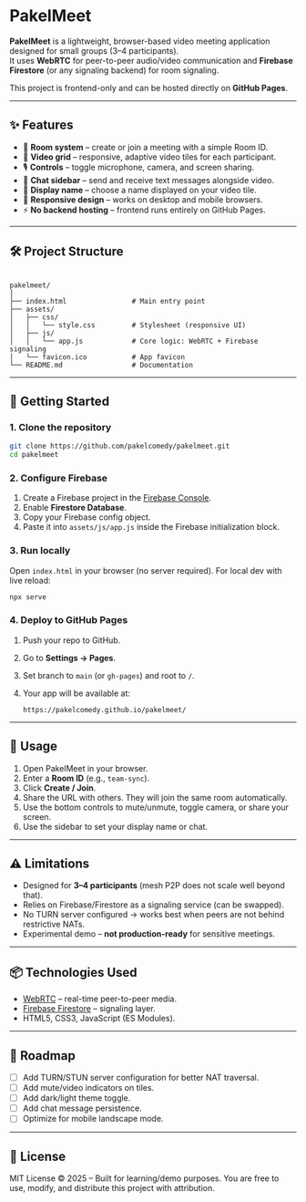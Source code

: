 # PakelMeet

**PakelMeet** is a lightweight, browser-based video meeting application designed for small groups (3–4 participants).  
It uses **WebRTC** for peer-to-peer audio/video communication and **Firebase Firestore** (or any signaling backend) for room signaling.  

This project is frontend-only and can be hosted directly on **GitHub Pages**.

---

## ✨ Features

- 🔗 **Room system** – create or join a meeting with a simple Room ID.
- 🎥 **Video grid** – responsive, adaptive video tiles for each participant.
- 🎙️ **Controls** – toggle microphone, camera, and screen sharing.
- 💬 **Chat sidebar** – send and receive text messages alongside video.
- 👤 **Display name** – choose a name displayed on your video tile.
- 📱 **Responsive design** – works on desktop and mobile browsers.
- ⚡ **No backend hosting** – frontend runs entirely on GitHub Pages.

---

## 🛠 Project Structure

```

pakelmeet/
│
├── index.html                # Main entry point
├── assets/
│   ├── css/
│   │   └── style.css         # Stylesheet (responsive UI)
│   ├── js/
│   │   └── app.js            # Core logic: WebRTC + Firebase signaling
│   └── favicon.ico           # App favicon
└── README.md                 # Documentation

````

---

## 🚀 Getting Started

### 1. Clone the repository
```bash
git clone https://github.com/pakelcomedy/pakelmeet.git
cd pakelmeet
````

### 2. Configure Firebase

1. Create a Firebase project in the [Firebase Console](https://console.firebase.google.com/).
2. Enable **Firestore Database**.
3. Copy your Firebase config object.
4. Paste it into `assets/js/app.js` inside the Firebase initialization block.

### 3. Run locally

Open `index.html` in your browser (no server required).
For local dev with live reload:

```bash
npx serve
```

### 4. Deploy to GitHub Pages

1. Push your repo to GitHub.
2. Go to **Settings → Pages**.
3. Set branch to `main` (or `gh-pages`) and root to `/`.
4. Your app will be available at:

   ```
   https://pakelcomedy.github.io/pakelmeet/
   ```

---

## 📖 Usage

1. Open PakelMeet in your browser.
2. Enter a **Room ID** (e.g., `team-sync`).
3. Click **Create / Join**.
4. Share the URL with others.
   They will join the same room automatically.
5. Use the bottom controls to mute/unmute, toggle camera, or share your screen.
6. Use the sidebar to set your display name or chat.

---

## ⚠️ Limitations

* Designed for **3–4 participants** (mesh P2P does not scale well beyond that).
* Relies on Firebase/Firestore as a signaling service (can be swapped).
* No TURN server configured → works best when peers are not behind restrictive NATs.
* Experimental demo – **not production-ready** for sensitive meetings.

---

## 📦 Technologies Used

* [WebRTC](https://webrtc.org/) – real-time peer-to-peer media.
* [Firebase Firestore](https://firebase.google.com/docs/firestore) – signaling layer.
* HTML5, CSS3, JavaScript (ES Modules).

---

## 🔮 Roadmap

* [ ] Add TURN/STUN server configuration for better NAT traversal.
* [ ] Add mute/video indicators on tiles.
* [ ] Add dark/light theme toggle.
* [ ] Add chat message persistence.
* [ ] Optimize for mobile landscape mode.

---

## 📝 License

MIT License © 2025 – Built for learning/demo purposes.
You are free to use, modify, and distribute this project with attribution.

